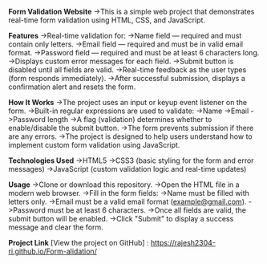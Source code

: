 **Form Validation Website**
->This is a simple web project that demonstrates real-time form validation using HTML, CSS, and JavaScript.

**Features**
->Real-time validation for:
->Name field — required and must contain only letters.
->Email field — required and must be in valid email format.
->Password field — required and must be at least 6 characters long.
->Displays custom error messages for each field.
->Submit button is disabled until all fields are valid.
->Real-time feedback as the user types (form responds immediately).
->After successful submission, displays a confirmation alert and resets the form.

**How It Works**
->The project uses an input or keyup event listener on the form.
->Built-in regular expressions are used to validate:
->Name
->Email
->Password length
->A flag (validation) determines whether to enable/disable the submit button.
->The form prevents submission if there are any errors.
->The project is designed to help users understand how to implement custom form validation using JavaScript.

**Technologies Used**
->HTML5
->CSS3 (basic styling for the form and error messages)
->JavaScript (custom validation logic and real-time updates)

**Usage**
->Clone or download this repository.
->Open the HTML file in a modern web browser.
->Fill in the form fields:
->Name must be filled with letters only.
->Email must be a valid email format (example@gmail.com).
->Password must be at least 6 characters.
->Once all fields are valid, the submit button will be enabled.
->Click "Submit" to display a success message and clear the form.

**Project Link**
 [View the project on GitHub] : https://rajesh2304-ri.github.io/Form-alidation/

